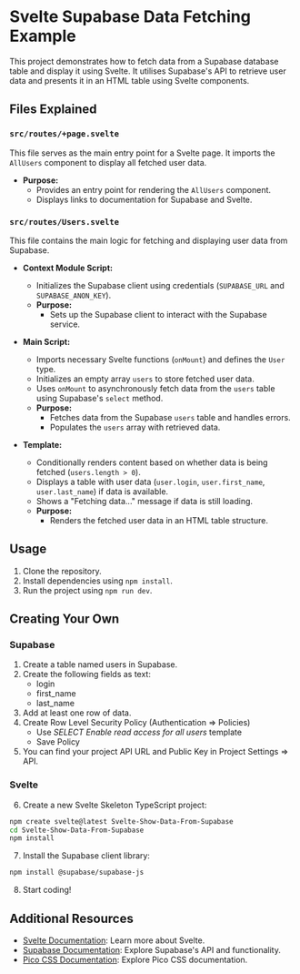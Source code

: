 # Svelte Supabase Data Fetching Example

This project demonstrates how to fetch data from a Supabase database table and display it using Svelte. It utilises Supabase's API to retrieve user data and presents it in an HTML table using Svelte components.

## Files Explained

### `src/routes/+page.svelte`

This file serves as the main entry point for a Svelte page. It imports the `AllUsers` component to display all fetched user data.

- **Purpose:** 
  - Provides an entry point for rendering the `AllUsers` component.
  - Displays links to documentation for Supabase and Svelte.

### `src/routes/Users.svelte`

This file contains the main logic for fetching and displaying user data from Supabase.

- **Context Module Script:**
  - Initializes the Supabase client using credentials (`SUPABASE_URL` and `SUPABASE_ANON_KEY`).
  - **Purpose:** 
    - Sets up the Supabase client to interact with the Supabase service.
  
- **Main Script:**
  - Imports necessary Svelte functions (`onMount`) and defines the `User` type.
  - Initializes an empty array `users` to store fetched user data.
  - Uses `onMount` to asynchronously fetch data from the `users` table using Supabase's `select` method.
  - **Purpose:**
    - Fetches data from the Supabase `users` table and handles errors.
    - Populates the `users` array with retrieved data.

- **Template:**
  - Conditionally renders content based on whether data is being fetched (`users.length > 0`).
  - Displays a table with user data (`user.login`, `user.first_name`, `user.last_name`) if data is available.
  - Shows a "Fetching data..." message if data is still loading.
  - **Purpose:**
    - Renders the fetched user data in an HTML table structure.

## Usage

1. Clone the repository.
2. Install dependencies using `npm install`.
3. Run the project using `npm run dev`.

## Creating Your Own
### Supabase
1. Create a table named users in Supabase.
2. Create the following fields as text:
   - login
   - first_name
   - last_name
3. Add at least one row of data.
4. Create Row Level Security Policy (Authentication => Policies)
   - Use *SELECT	Enable read access for all users*	template
   - Save Policy
5. You can find your project API URL and Public Key in Project Settings => API.

### Svelte
6. Create a new Svelte Skeleton TypeScript project:
```bash
npm create svelte@latest Svelte-Show-Data-From-Supabase
cd Svelte-Show-Data-From-Supabase
npm install
```
7. Install the Supabase client library:
```bash
npm install @supabase/supabase-js
```
8. Start coding!

## Additional Resources

- [Svelte Documentation](https://kit.svelte.dev): Learn more about Svelte.
- [Supabase Documentation](https://supabase.com/docs#reference-documentation): Explore Supabase's API and functionality.
- [Pico CSS Documentation](https://picocss.com/docs): Explore Pico CSS documentation.